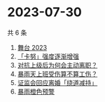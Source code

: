 # 2023-07-30

共 6 条

<!-- BEGIN -->
<!-- 最后更新时间 Sun Jul 30 2023 18:06:37 GMT+0800 (China Standard Time) -->

1. [舞台 2023](https://www.zhihu.com/search?q=%E8%88%9E%E5%8F%B0%202023%20)
1. [「卡努」强度逐渐增强](https://www.zhihu.com/search?q=%E3%80%8C%E5%8D%A1%E5%8A%AA%E3%80%8D%E5%BC%BA%E5%BA%A6%E9%80%90%E6%B8%90%E5%A2%9E%E5%BC%BA)
1. [对抗上级后为何会主动离职？](https://www.zhihu.com/search?q=%E5%AF%B9%E6%8A%97%E4%B8%8A%E7%BA%A7%E5%90%8E%E4%B8%BA%E4%BD%95%E4%BC%9A%E4%B8%BB%E5%8A%A8%E7%A6%BB%E8%81%8C%EF%BC%9F)
1. [暴雨天上班受伤算不算工伤？](https://www.zhihu.com/search?q=%E6%9A%B4%E9%9B%A8%E5%A4%A9%E4%B8%8A%E7%8F%AD%E5%8F%97%E4%BC%A4%E7%AE%97%E4%B8%8D%E7%AE%97%E5%B7%A5%E4%BC%A4%EF%BC%9F)
1. [证监会回应离婚「绕道减持」](https://www.zhihu.com/search?q=%E8%AF%81%E7%9B%91%E4%BC%9A%E5%9B%9E%E5%BA%94%E7%A6%BB%E5%A9%9A%E3%80%8C%E7%BB%95%E9%81%93%E5%87%8F%E6%8C%81%E3%80%8D)
1. [暴雨橙色预警](https://www.zhihu.com/search?q=%E6%9A%B4%E9%9B%A8%E6%A9%99%E8%89%B2%E9%A2%84%E8%AD%A6)

<!-- END -->
